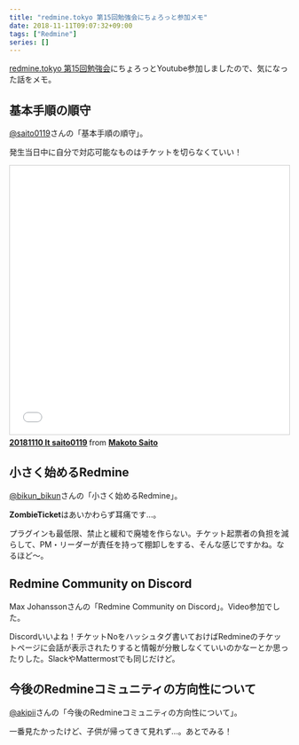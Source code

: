 ```yaml
---
title: "redmine.tokyo 第15回勉強会にちょろっと参加メモ"
date: 2018-11-11T09:07:32+09:00
tags: ["Redmine"]
series: []
---
```


[redmine.tokyo 第15回勉強会](https://redmine.tokyo/projects/shinared/wiki/%E7%AC%AC15%E5%9B%9E%E5%8B%89%E5%BC%B7%E4%BC%9A)にちょろっとYoutube参加しましたので、気になった話をメモ。

<!--more-->

## 基本手順の順守

[@saito0119](http://www.twitter.com/saito0119)さんの「基本手順の順守」。

発生当日中に自分で対応可能なものはチケットを切らなくていい！

<iframe src="//www.slideshare.net/slideshow/embed_code/key/j8BMWr1RzCO57s" width="595" height="485" frameborder="0" marginwidth="0" marginheight="0" scrolling="no" style="border:1px solid #CCC; border-width:1px; margin-bottom:5px; max-width: 100%;" allowfullscreen> </iframe> <div style="margin-bottom:5px"> <strong> <a href="//www.slideshare.net/makotosaito165/20181110-lt-saito0119" title="20181110 lt saito0119" target="_blank">20181110 lt saito0119</a> </strong> from <strong><a href="//www.slideshare.net/makotosaito165" target="_blank">Makoto Saito</a></strong> </div>

## 小さく始めるRedmine

[@bikun_bikun](http://www.twitter.com/bikun_bikun)さんの「小さく始めるRedmine」。

**ZombieTicket**はあいかわらず耳痛です…。

プラグインも最低限、禁止と緩和で廃墟を作らない。チケット起票者の負担を減らして、PM・リーダーが責任を持って棚卸しをする、そんな感じですかね。なるほど～。

<script async class="speakerdeck-embed" data-id="c6b13f04a020441ba17425df4b11a2ee" data-ratio="1.33333333333333" src="//speakerdeck.com/assets/embed.js"></script>

## Redmine Community on Discord

Max Johanssonさんの「Redmine Community on Discord」。Video参加でした。

Discordいいよね！チケットNoをハッシュタグ書いておけばRedmineのチケットページに会話が表示されたりすると情報が分散しなくていいのかなーとか思ったりした。SlackやMattermostでも同じだけど。

## 今後のRedmineコミュニティの方向性について

[@akipii](http://www.twitter.com/akipii)さんの「今後のRedmineコミュニティの方向性について」。

一番見たかったけど、子供が帰ってきて見れず…。あとでみる！
